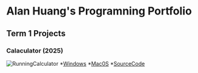# Alan Huang's Programning Portfolio

## Term 1 Projects

### Calaculator (2025) 
[
](https://github.com/9647t/Portfolio/blob/main/ReadMe.md/Calc.png?raw=true)
![RunningCalculator]()
*[Windows]()
*[Mac0S]()
*[SourceCode]()
